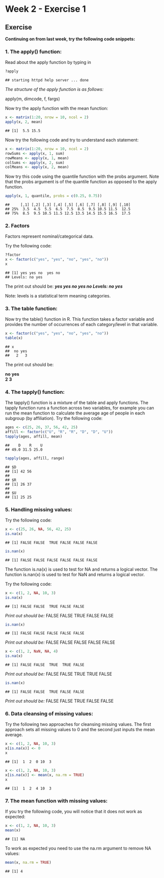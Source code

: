 Week 2 - Exercise 1
================

## Exercise

**Continuing on from last week, try the following code snippets:**

### 1. The apply() function:

Read about the apply function by typing in

``` r
?apply
```

    ## starting httpd help server ... done

*The structure of the apply function is as follows:*

apply(m, dimcode, f, fargs)

Now try the apply function with the mean function:

``` r
x <- matrix(1:20, nrow = 10, ncol = 2)
apply(x, 2, mean)
```

    ## [1]  5.5 15.5

Now try the following code and try to understand each statement:

``` r
x <- matrix(1:20, nrow = 10, ncol = 2)
rowSums <- apply(x, 1, sum)
rowMeans <- apply(x, 1, mean)
colSums <- apply(x, 2, sum)
colMeans <- apply(x, 2, mean)
```

Now try this code using the quantile function with the probs argument.
Note that the probs argument is of the quantile function as opposed to
the apply function.

``` r
apply(x, 1, quantile, probs = c(0.25, 0.75))
```

    ##     [,1] [,2] [,3] [,4] [,5] [,6] [,7] [,8] [,9] [,10]
    ## 25%  3.5  4.5  5.5  6.5  7.5  8.5  9.5 10.5 11.5  12.5
    ## 75%  8.5  9.5 10.5 11.5 12.5 13.5 14.5 15.5 16.5  17.5

### 2. Factors

Factors represent nominal/categorical data.

Try the following code:

``` r
?factor
x <- factor(c("yes", "yes", "no", "yes", "no"))
x
```

    ## [1] yes yes no  yes no 
    ## Levels: no yes

The print out should be: ***yes yes no yes no Levels: no yes***

Note: levels is a statistical term meaning categories.

### 3. The table function:

Now try the table() function in R. This function takes a factor variable
and provides the number of occurrences of each category/level in that
variable.

``` r
x <- factor(c("yes", "yes", "no", "yes", "no"))
table(x)
```

    ## x
    ##  no yes 
    ##   2   3

The print out should be:

**no** **yes**  
**2** **3**

### 4. The tapply() function:

The tapply() function is a mixture of the table and apply functions. The
tapply function runs a function across two variables, for example you
can run the mean function to calculate the average age of people in each
subgroup (by affiliation). Try the following code:

``` r
ages <- c(25, 26, 37, 56, 42, 25)
affill <- factor(c("U", "R", "R", "D", "D", "U"))
tapply(ages, affill, mean)
```

    ##    D    R    U 
    ## 49.0 31.5 25.0

``` r
tapply(ages, affill, range)
```

    ## $D
    ## [1] 42 56
    ## 
    ## $R
    ## [1] 26 37
    ## 
    ## $U
    ## [1] 25 25

### 5. Handling missing values:

Try the following code:

``` r
x <- c(25, 26, NA, 56, 42, 25)
is.na(x)
```

    ## [1] FALSE FALSE  TRUE FALSE FALSE FALSE

``` r
is.nan(x)
```

    ## [1] FALSE FALSE FALSE FALSE FALSE FALSE

The function is.na(x) is used to test for NA and returns a logical
vector. The function is.nan(x) is used to test for NaN and returns a
logical vector.

Try the following code:

``` r
x <- c(1, 2, NA, 10, 3)
is.na(x)
```

    ## [1] FALSE FALSE  TRUE FALSE FALSE

*Print out should be:* FALSE FALSE TRUE FALSE FALSE

``` r
is.nan(x)
```

    ## [1] FALSE FALSE FALSE FALSE FALSE

*Print out should be:* FALSE FALSE FALSE FALSE FALSE

``` r
x <- c(1, 2, NaN, NA, 4)
is.na(x)
```

    ## [1] FALSE FALSE  TRUE  TRUE FALSE

*Print out should be:* FALSE FALSE TRUE TRUE FALSE

``` r
is.nan(x)
```

    ## [1] FALSE FALSE  TRUE FALSE FALSE

*Print out should be:* FALSE FALSE TRUE FALSE FALSE

### 6. Data cleansing of missing values:

Try the following two approaches for cleansing missing values. The first
approach sets all missing values to 0 and the second just inputs the
mean average.

``` r
x <- c(1, 2, NA, 10, 3)
x[is.na(x)] <- 0
x
```

    ## [1]  1  2  0 10  3

``` r
x <- c(1, 2, NA, 10, 3)
x[is.na(x)] <- mean(x, na.rm = TRUE)
x
```

    ## [1]  1  2  4 10  3

### 7. The mean function with missing values:

If you try the following code, you will notice that it does not work as
expected:

``` r
x <- c(1, 2, NA, 10, 3)
mean(x)
```

    ## [1] NA

To work as expected you need to use the na.rm argument to remove NA
values:

``` r
mean(x, na.rm = TRUE)
```

    ## [1] 4
